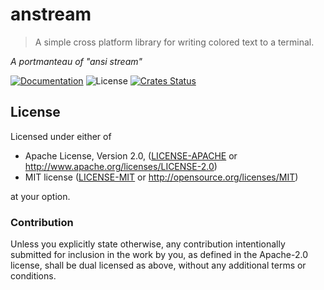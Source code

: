 # anstream

> A simple cross platform library for writing colored text to a terminal.

*A portmanteau of "ansi stream"*

[![Documentation](https://img.shields.io/badge/docs-master-blue.svg)][Documentation]
![License](https://img.shields.io/crates/l/anstream.svg)
[![Crates Status](https://img.shields.io/crates/v/anstream.svg)](https://crates.io/crates/anstream)

## License

Licensed under either of

 * Apache License, Version 2.0, ([LICENSE-APACHE](LICENSE-APACHE) or http://www.apache.org/licenses/LICENSE-2.0)
 * MIT license ([LICENSE-MIT](LICENSE-MIT) or http://opensource.org/licenses/MIT)

at your option.

### Contribution

Unless you explicitly state otherwise, any contribution intentionally
submitted for inclusion in the work by you, as defined in the Apache-2.0
license, shall be dual licensed as above, without any additional terms or
conditions.

[Crates.io]: https://crates.io/crates/anstream
[Documentation]: https://docs.rs/anstream
